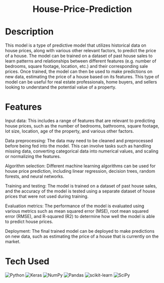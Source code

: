 <div align="center">
      <h1> <br/>House-Price-Prediction</h1>
     </div>


# Description
This  model is a type of predictive model that utilizes historical data on house prices, along with various other relevant factors, to predict the price of a house. The model can be trained on a dataset of past house sales to learn patterns and relationships between different features (e.g. number of bedrooms, square footage, location, etc.) and their corresponding sale prices. Once trained, the model can then be used to make predictions on new data, estimating the price of a house based on its features. This type of model can be useful for real estate professionals, home buyers, and sellers looking to understand the potential value of a property.

# Features
Input data: This includes a range of features that are relevant to predicting house prices, such as the number of bedrooms, bathrooms, square footage, lot size, location, age of the property, and various other factors.

Data preprocessing: The data may need to be cleaned and preprocessed before being fed into the model. This can involve tasks such as handling missing data, converting categorical data into numerical values, and scaling or normalizing the features.

Algorithm selection: Different machine learning algorithms can be used for house price prediction, including linear regression, decision trees, random forests, and neural networks.

Training and testing: The model is trained on a dataset of past house sales, and the accuracy of the model is tested using a separate dataset of house prices that were not used during training.

Evaluation metrics: The performance of the model is evaluated using various metrics such as mean squared error (MSE), root mean squared error (RMSE), and R-squared (R2) to determine how well the model is able to predict house prices.

Deployment: The final trained model can be deployed to make predictions on new data, such as estimating the price of a house that is currently on the market.

# Tech Used
 ![Python](https://img.shields.io/badge/python-3670A0?style=for-the-badge&logo=python&logoColor=ffdd54) ![Keras](https://img.shields.io/badge/Keras-%23D00000.svg?style=for-the-badge&logo=Keras&logoColor=white) ![NumPy](https://img.shields.io/badge/numpy-%23013243.svg?style=for-the-badge&logo=numpy&logoColor=white) ![Pandas](https://img.shields.io/badge/pandas-%23150458.svg?style=for-the-badge&logo=pandas&logoColor=white) ![scikit-learn](https://img.shields.io/badge/scikit--learn-%23F7931E.svg?style=for-the-badge&logo=scikit-learn&logoColor=white) ![SciPy](https://img.shields.io/badge/SciPy-%230C55A5.svg?style=for-the-badge&logo=scipy&logoColor=%white)

      
<!-- </> with 💛 by readMD (https://readmd.itsvg.in) -->
    
